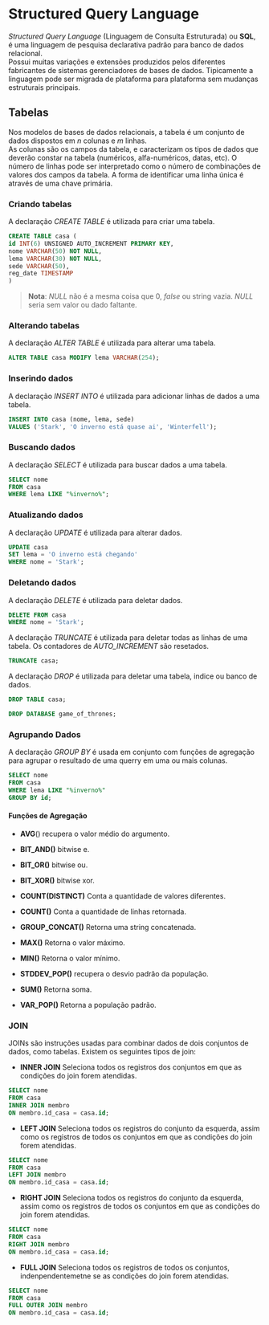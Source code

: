 # Structured Query Language

*Structured Query Language* (Linguagem de Consulta Estruturada) ou **SQL**, é uma linguagem de pesquisa declarativa padrão para banco de dados relacional.  
 Possui muitas variações e extensões produzidos pelos diferentes fabricantes de sistemas gerenciadores de bases de dados. Tipicamente a linguagem pode ser migrada de plataforma para plataforma sem mudanças estruturais principais.

## Tabelas

 Nos modelos de bases de dados relacionais, a tabela é um conjunto de dados dispostos em *n* colunas e *m* linhas.  
 As colunas são os campos da tabela, e caracterizam os tipos de dados que deverão constar na tabela (numéricos, alfa-numéricos, datas, etc). O número de linhas pode ser interpretado como o número de combinações de valores dos campos da tabela. A forma de identificar uma linha única é através de uma chave primária.

### Criando tabelas

 A declaração *CREATE TABLE* é utilizada para criar uma tabela.  
 ````SQL
 CREATE TABLE casa (
id INT(6) UNSIGNED AUTO_INCREMENT PRIMARY KEY,
nome VARCHAR(50) NOT NULL,
lema VARCHAR(30) NOT NULL,
sede VARCHAR(50),
reg_date TIMESTAMP
)
 ````
>**Nota**: *NULL* não é a mesma coisa que 0, *false* ou string vazia. *NULL* seria sem valor ou dado faltante.

### Alterando tabelas

A declaração *ALTER TABLE* é utilizada para alterar uma tabela.  
````SQL
ALTER TABLE casa MODIFY lema VARCHAR(254);
````

### Inserindo dados

A declaração *INSERT INTO* é utilizada para adicionar linhas de dados a uma tabela.  
````SQL
INSERT INTO casa (nome, lema, sede)
VALUES ('Stark', 'O inverno está quase ai', 'Winterfell');
````

### Buscando dados

A declaração *SELECT* é utilizada para buscar dados a uma tabela.  
````SQL
SELECT nome
FROM casa
WHERE lema LIKE "%inverno%";
````

### Atualizando dados

A declaração *UPDATE* é utilizada para alterar dados.  
````SQL
UPDATE casa
SET lema = 'O inverno está chegando'
WHERE nome = 'Stark';
````

### Deletando dados

A declaração *DELETE* é utilizada para deletar dados.  
````SQL
DELETE FROM casa
WHERE nome = 'Stark';
````

A declaração *TRUNCATE* é utilizada para deletar todas as linhas de uma tabela. Os contadores de *AUTO_INCREMENT* são resetados.  
````SQL
TRUNCATE casa;
````

A declaração *DROP* é utilizada para deletar uma tabela, indice ou banco de dados.  
````SQL
DROP TABLE casa;

DROP DATABASE game_of_thrones;
````

### Agrupando Dados

A declaração *GROUP BY* é usada em conjunto com funções de agregação para agrupar o resultado de uma querry em uma ou mais colunas.
````SQL
SELECT nome
FROM casa
WHERE lema LIKE "%inverno%"
GROUP BY id;
````

#### Funções de Agregação
* **AVG**()
recupera o valor médio do argumento.

* **BIT_AND()**
bitwise e.

* **BIT_OR()**
bitwise ou.

* **BIT_XOR()**
bitwise xor.

* **COUNT(DISTINCT)**
Conta a quantidade de valores diferentes.

* **COUNT()**
Conta a quantidade de linhas retornada.

* **GROUP_CONCAT()**
Retorna uma string concatenada.

* **MAX()**
Retorna o valor máximo.

* **MIN()**
Retorna o valor mínimo.

* **STDDEV_POP()**
recupera o desvio padrão da população.

* **SUM()**
Retorna soma.

* **VAR_POP()**
Retorna a população padrão.

### JOIN
JOINs são instruções usadas para combinar dados de dois conjuntos de dados, como tabelas.
Existem os seguintes tipos de join:

* **INNER JOIN**
Seleciona todos os registros dos conjuntos em que as condições do join forem atendidas.
````SQL
SELECT nome
FROM casa
INNER JOIN membro
ON membro.id_casa = casa.id;
````

* **LEFT JOIN**
Seleciona todos os registros do conjunto da esquerda, assim como os registros de todos os conjuntos em que as condições do join forem atendidas.
````SQL
SELECT nome
FROM casa
LEFT JOIN membro
ON membro.id_casa = casa.id;
````

* **RIGHT JOIN**
Seleciona todos os registros do conjunto da esquerda, assim como os registros de todos os conjuntos em que as condições do join forem atendidas.
````SQL
SELECT nome
FROM casa
RIGHT JOIN membro
ON membro.id_casa = casa.id;
````

* **FULL JOIN**
Seleciona todos os registros de todos os conjuntos, indenpendentemetne se as condições do join forem atendidas.
````SQL
SELECT nome
FROM casa
FULL OUTER JOIN membro
ON membro.id_casa = casa.id;
````
